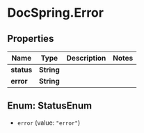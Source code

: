 # DocSpring.Error

## Properties
Name | Type | Description | Notes
------------ | ------------- | ------------- | -------------
**status** | **String** |  | 
**error** | **String** |  | 


<a name="StatusEnum"></a>
## Enum: StatusEnum


* `error` (value: `"error"`)




